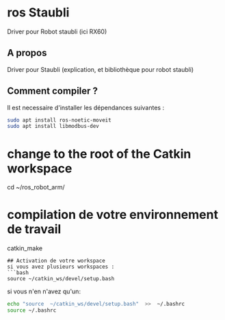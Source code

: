 # ros Staubli
Driver pour Robot staubli (ici RX60)

## A propos 
Driver pour Staubli (explication, et bibliothèque pour robot staubli)

## Comment compiler ? 

Il est necessaire d'installer les dépendances suivantes : 


```bash
sudo apt install ros-noetic-moveit
sudo apt install libmodbus-dev
```

# change to the root of the Catkin workspace
cd ~/ros_robot_arm/

# compilation de votre environnement de travail
catkin_make
```
## Activation de votre workspace
si vous avez plusieurs workspaces :
```bash
source ~/catkin_ws/devel/setup.bash
```
si vous n'en n'avez qu'un:
```bash
echo "source  ~/catkin_ws/devel/setup.bash"  >>  ~/.bashrc 
source ~/.bashrc 
```
